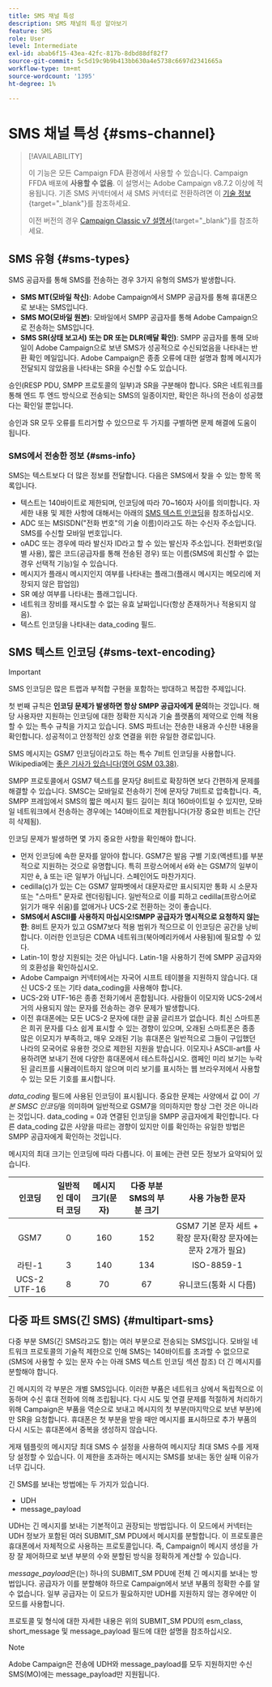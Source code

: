 ```yaml
---
title: SMS 채널 특성
description: SMS 채널의 특성 알아보기
feature: SMS
role: User
level: Intermediate
exl-id: abab6f15-43ea-42fc-817b-8dbd88df82f7
source-git-commit: 5c5d19c9b9b413bb630a4e5738c6697d2341665a
workflow-type: tm+mt
source-wordcount: '1395'
ht-degree: 1%

---
```


# SMS 채널 특성 {#sms-channel}

>[!AVAILABILITY]
>
>이 기능은 모든 Campaign FDA 환경에서 사용할 수 있습니다. Campaign FFDA 배포에 **사용할 수 없음**. 이 설명서는 Adobe Campaign v8.7.2 이상에 적용됩니다. 기존 SMS 커넥터에서 새 SMS 커넥터로 전환하려면 이 [기술 정보](https://experienceleague.adobe.com/docs/campaign/technotes-ac/tn-new/sms-migration){target="_blank"}를 참조하세요.
>
>이전 버전의 경우 [Campaign Classic v7 설명서](https://experienceleague.adobe.com/en/docs/campaign-classic/using/sending-messages/sending-messages-on-mobiles/sms-set-up/sms-set-up){target="_blank"}를 참조하세요.

## SMS 유형 {#sms-types}

SMS 공급자를 통해 SMS를 전송하는 경우 3가지 유형의 SMS가 발생합니다.

* **SMS MT(모바일 착신)**: Adobe Campaign에서 SMPP 공급자를 통해 휴대폰으로 보내는 SMS입니다.
* **SMS MO(모바일 원본)**: 모바일에서 SMPP 공급자를 통해 Adobe Campaign으로 전송하는 SMS입니다.
* **SMS SR(상태 보고서) 또는 DR 또는 DLR(배달 확인)**: SMPP 공급자를 통해 모바일이 Adobe Campaign으로 보낸 SMS가 성공적으로 수신되었음을 나타내는 반환 확인 메일입니다. Adobe Campaign은 종종 오류에 대한 설명과 함께 메시지가 전달되지 않았음을 나타내는 SR을 수신할 수도 있습니다.

승인(RESP PDU, SMPP 프로토콜의 일부)과 SR을 구분해야 합니다. SR은 네트워크를 통해 엔드 투 엔드 방식으로 전송되는 SMS의 일종이지만, 확인은 하나의 전송이 성공했다는 확인일 뿐입니다.

승인과 SR 모두 오류를 트리거할 수 있으므로 두 가지를 구별하면 문제 해결에 도움이 됩니다.

### SMS에서 전송한 정보  {#sms-info}

SMS는 텍스트보다 더 많은 정보를 전달합니다. 다음은 SMS에서 찾을 수 있는 항목 목록입니다.

* 텍스트는 140바이트로 제한되며, 인코딩에 따라 70~160자 사이를 의미합니다. 자세한 내용 및 제한 사항에 대해서는 아래의 [SMS 텍스트 인코딩](#sms-text-encoding)을 참조하십시오.
* ADC 또는 MSISDN(&quot;전화 번호&quot;의 기술 이름)이라고도 하는 수신자 주소입니다. SMS를 수신할 모바일 번호입니다.
* oADC 또는 경우에 따라 발신자 ID라고 할 수 있는 발신자 주소입니다. 전화번호(일별 사용), 짧은 코드(공급자를 통해 전송된 경우) 또는 이름(SMS에 회신할 수 없는 경우 선택적 기능)일 수 있습니다.
* 메시지가 플래시 메시지인지 여부를 나타내는 플래그(플래시 메시지는 메모리에 저장되지 않은 팝업임)
* SR 예상 여부를 나타내는 플래그입니다.
* 네트워크 장비를 재시도할 수 없는 유효 날짜입니다(항상 존재하거나 적용되지 않음).
* 텍스트 인코딩을 나타내는 data_coding 필드.

## SMS 텍스트 인코딩 {#sms-text-encoding}

>[!IMPORTANT]
>
>SMS 인코딩은 많은 트랩과 부적합 구현을 포함하는 방대하고 복잡한 주제입니다.

첫 번째 규칙은 **인코딩 문제가 발생하면 항상 SMPP 공급자에게 문의**&#x200B;하는 것입니다. 해당 사용자만 지원하는 인코딩에 대한 정확한 지식과 기술 플랫폼의 제약으로 인해 적용할 수 있는 특수 규칙을 가지고 있습니다. SMS 파트너는 전송한 내용과 수신한 내용을 확인합니다. 성공적이고 안정적인 상호 연결을 위한 유일한 경로입니다.

SMS 메시지는 GSM7 인코딩이라고도 하는 특수 7비트 인코딩을 사용합니다.  Wikipedia에는 [좋은 기사가 있습니다(영어 GSM 03.38)](https://en.wikipedia.org/wiki/GSM_03.38).

SMPP 프로토콜에서 GSM7 텍스트를 문자당 8비트로 확장하면 보다 간편하게 문제를 해결할 수 있습니다. SMSC는 모바일로 전송하기 전에 문자당 7비트로 압축합니다. 즉, SMPP 프레임에서 SMS의 짧은 메시지 필드 길이는 최대 160바이트일 수 있지만, 모바일 네트워크에서 전송하는 경우에는 140바이트로 제한됩니다(가장 중요한 비트는 간단히 삭제됨).

인코딩 문제가 발생하면 몇 가지 중요한 사항을 확인해야 합니다.
* 먼저 인코딩에 속한 문자를 알아야 합니다. GSM7은 발음 구별 기호(액센트)를 부분적으로 지원하는 것으로 유명합니다. 특히 프랑스어에서 é와 è는 GSM7의 일부이지만 ê, â 또는 ï은 일부가 아닙니다. 스페인어도 마찬가지다.
* cedilla(ç)가 있는 C는 GSM7 알파벳에서 대문자로만 표시되지만 통화 시 소문자 또는 &quot;스마트&quot; 문자로 렌더링됩니다. 일반적으로 이를 피하고 cedilla(프랑스어로 읽기가 매우 쉬움)를 없애거나 UCS-2로 전환하는 것이 좋습니다.
* **SMS에서 ASCII를 사용하지 마십시오!SMPP 공급자가 명시적으로 요청하지 않는 한**: 8비트 문자가 있고 GSM7보다 적용 범위가 적으므로 이 인코딩은 공간을 낭비합니다. 이러한 인코딩은 CDMA 네트워크(북아메리카에서 사용됨)에 필요할 수 있다.
* Latin-1이 항상 지원되는 것은 아닙니다. Latin-1을 사용하기 전에 SMPP 공급자와의 호환성을 확인하십시오.
* Adobe Campaign 커넥터에서는 자국어 시프트 테이블을 지원하지 않습니다. 대신 UCS-2 또는 기타 data_coding을 사용해야 합니다.
* UCS-2와 UTF-16은 종종 전화기에서 혼합됩니다. 사람들이 이모지와 UCS-2에서 거의 사용되지 않는 문자를 전송하는 경우 문제가 발생합니다.
* 이전 휴대폰에는 모든 UCS-2 문자에 대한 글꼴 글리프가 없습니다. 최신 스마트폰은 희귀 문자를 다소 쉽게 표시할 수 있는 경향이 있으며, 오래된 스마트폰은 종종 많은 이모지가 부족하고, 매우 오래된 기능 휴대폰은 일반적으로 그들이 구입했던 나라의 모국어로 유용한 것으로 제한된 지원을 받습니다. 이모지나 ASCII-art를 사용하려면 보내기 전에 다양한 휴대폰에서 테스트하십시오. 캠페인 미리 보기는 누락된 글리프를 시뮬레이트하지 않으며 미리 보기를 표시하는 웹 브라우저에서 사용할 수 있는 모든 기호를 표시합니다.

*data_coding* 필드에 사용된 인코딩이 표시됩니다. 중요한 문제는 사양에서 값 0이 *기본 SMSC 인코딩*&#x200B;을 의미하며 일반적으로 GSM7을 의미하지만 항상 그런 것은 아니라는 것입니다. data_coding = 0과 연결된 인코딩을 SMPP 공급자에게 확인합니다. 다른 data_coding 값은 사양을 따르는 경향이 있지만 이를 확인하는 유일한 방법은 SMPP 공급자에게 확인하는 것입니다.

메시지의 최대 크기는 인코딩에 따라 다릅니다. 이 표에는 관련 모든 정보가 요약되어 있습니다.

| 인코딩 | 일반적인 데이터 코딩 | 메시지 크기(문자) | 다중 부분 SMS의 부분 크기 | 사용 가능한 문자 |
|:-:|:-:|:-:|:-:|:-:|  
| GSM7 | 0 | 160 | 152 | GSM7 기본 문자 세트 + 확장 문자(확장 문자에는 문자 2개가 필요) |
| 라틴-1 | 3 | 140 | 134 | ISO-8859-1 |
| UCS-2 UTF-16 | 8 | 70 | 67 | 유니코드(통화 시 다름) |

## 다중 파트 SMS(긴 SMS) {#multipart-sms}

다중 부분 SMS(긴 SMS라고도 함)는 여러 부분으로 전송되는 SMS입니다. 모바일 네트워크 프로토콜의 기술적 제한으로 인해 SMS는 140바이트를 초과할 수 없으므로(SMS에 사용할 수 있는 문자 수는 아래 SMS 텍스트 인코딩 섹션 참조) 더 긴 메시지를 분할해야 합니다.

긴 메시지의 각 부분은 개별 SMS입니다. 이러한 부품은 네트워크 상에서 독립적으로 이동하며 수신 휴대 전화에 의해 조립됩니다. 다시 시도 및 연결 문제를 적절하게 처리하기 위해 Campaign은 부품을 역순으로 보내고 메시지의 첫 부분(마지막으로 보낸 부분)에만 SR을 요청합니다. 휴대폰은 첫 부분을 받을 때만 메시지를 표시하므로 추가 부품의 다시 시도는 휴대폰에서 중복을 생성하지 않습니다.

게재 템플릿의 메시지당 최대 SMS 수 설정을 사용하여 메시지당 최대 SMS 수를 게재당 설정할 수 있습니다. 이 제한을 초과하는 메시지는 SMS를 보내는 동안 실패 이유가 너무 깁니다.

긴 SMS를 보내는 방법에는 두 가지가 있습니다.

* UDH
* message_payload

UDH는 긴 메시지를 보내는 기본적이고 권장되는 방법입니다. 이 모드에서 커넥터는 UDH 정보가 포함된 여러 SUBMIT_SM PDU에서 메시지를 분할합니다. 이 프로토콜은 휴대폰에서 자체적으로 사용하는 프로토콜입니다. 즉, Campaign이 메시지 생성을 가장 잘 제어하므로 보낸 부분의 수와 분할된 방식을 정확하게 계산할 수 있습니다.

*message_payload*&#x200B;은(는) 하나의 SUBMIT_SM PDU에 전체 긴 메시지를 보내는 방법입니다. 공급자가 이를 분할해야 하므로 Campaign에서 보낸 부품의 정확한 수를 알 수 없습니다. 일부 공급자는 이 모드가 필요하지만 UDH를 지원하지 않는 경우에만 이 모드를 사용합니다.

프로토콜 및 형식에 대한 자세한 내용은 위의 SUBMIT_SM PDU의 esm_class, short_message 및 message_payload 필드에 대한 설명을 참조하십시오.

>[!NOTE]
>
>Adobe Campaign은 전송에 UDH와 message_payload를 모두 지원하지만 수신 SMS(MO)에는 message_payload만 지원됩니다.
